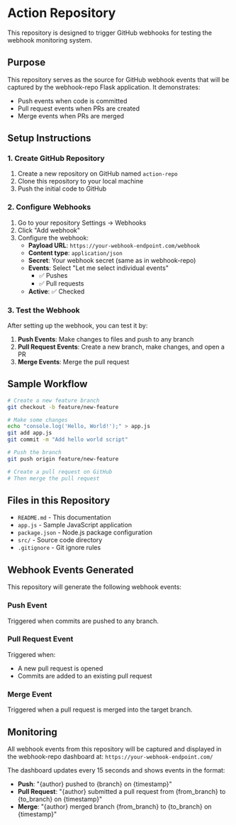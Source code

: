 # Action Repository

This repository is designed to trigger GitHub webhooks for testing the webhook monitoring system.

## Purpose

This repository serves as the source for GitHub webhook events that will be captured by the webhook-repo Flask application. It demonstrates:

- Push events when code is committed
- Pull request events when PRs are created
- Merge events when PRs are merged

## Setup Instructions

### 1. Create GitHub Repository

1. Create a new repository on GitHub named `action-repo`
2. Clone this repository to your local machine
3. Push the initial code to GitHub

### 2. Configure Webhooks

1. Go to your repository Settings → Webhooks
2. Click "Add webhook"
3. Configure the webhook:
   - **Payload URL**: `https://your-webhook-endpoint.com/webhook`
   - **Content type**: `application/json`
   - **Secret**: Your webhook secret (same as in webhook-repo)
   - **Events**: Select "Let me select individual events"
     - ✅ Pushes
     - ✅ Pull requests
   - **Active**: ✅ Checked

### 3. Test the Webhook

After setting up the webhook, you can test it by:

1. **Push Events**: Make changes to files and push to any branch
2. **Pull Request Events**: Create a new branch, make changes, and open a PR
3. **Merge Events**: Merge the pull request

## Sample Workflow

```bash
# Create a new feature branch
git checkout -b feature/new-feature

# Make some changes
echo "console.log('Hello, World!');" > app.js
git add app.js
git commit -m "Add hello world script"

# Push the branch
git push origin feature/new-feature

# Create a pull request on GitHub
# Then merge the pull request
```

## Files in this Repository

- `README.md` - This documentation
- `app.js` - Sample JavaScript application
- `package.json` - Node.js package configuration
- `src/` - Source code directory
- `.gitignore` - Git ignore rules

## Webhook Events Generated

This repository will generate the following webhook events:

### Push Event
Triggered when commits are pushed to any branch.

### Pull Request Event  
Triggered when:
- A new pull request is opened
- Commits are added to an existing pull request

### Merge Event
Triggered when a pull request is merged into the target branch.

## Monitoring

All webhook events from this repository will be captured and displayed in the webhook-repo dashboard at:
`https://your-webhook-endpoint.com/`

The dashboard updates every 15 seconds and shows events in the format:
- **Push**: "{author} pushed to {branch} on {timestamp}"
- **Pull Request**: "{author} submitted a pull request from {from_branch} to {to_branch} on {timestamp}"
- **Merge**: "{author} merged branch {from_branch} to {to_branch} on {timestamp}"

